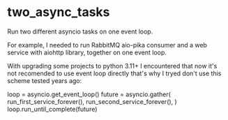 # two_async_tasks
 Run two different asyncio tasks on one event loop.

 For example, I needed to run RabbitMQ aio-pika consumer and a web service with aiohttp library, together on one event loop.

 With upgrading some projects to python 3.11+ I encountered that now it's not recomended to use event loop directly
 that's why I tryed don't use this scheme tested years ago:

 loop = asyncio.get_event_loop()
 future = asyncio.gather(
     run_first_service_forever(),
     run_second_service_forever(),
 )
 loop.run_until_complete(future)
